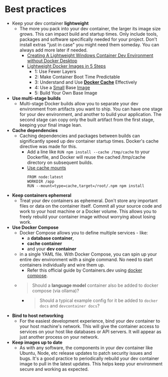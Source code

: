 # Best practices

- Keep your dev container **lightweight**
    - The more you pack into your dev container, the larger its image size grows. This can impact build and startup times. Only include tools, packages and software specifically needed for your project. Don't install extras "just in case" you might need them someday. You can always add more later if needed.
        - [Creating A Lightweight Windows Container Dev Environment without Docker Desktop](https://boxofcables.dev/a-lightweight-windows-container-dev-environment/)
        - [Lightweight Docker Images in 5 Steps](https://semaphoreci.com/blog/2016/12/13/lightweight-docker-images-in-5-steps.html)
            - 1: Use Fewer Layers
            - 2: Make Container Boot Time Predictable
            - 3: Understand and Use **[Docker Cache](https://docs.docker.com/build/cache/)** Effectively
            - 4: Use a [Small](https://github.com/devcontainers/images/tree/main/src/base-alpine) Base [Image](https://github.com/devcontainers/images/tree/main/src/base-ubuntu)
            - 5: Build Your Own Base Image
- **Use multi-stage builds**
    - Multi-stage Docker builds allow you to separate your dev environment from artifacts you want to ship. You can have one stage for your dev environment, and another to build your application. The second stage can copy only the built artifact from the first stage, keeping your final image lean.
- **Cache dependencies**
    - Caching dependencies and packages between builds can significantly speed up dev container startup times. Docker's cache directive was made for this. 
        - Add a line like `RUN npm install --cache /tmp/cache` to your Dockerfile, and Docker will reuse the cached /tmp/cache directory on subsequent builds.
        - [Use cache mounts](https://docs.docker.com/build/cache/optimize/#use-cache-mounts)
            ```docker
            FROM node:latest
            WORKDIR /app
            RUN --mount=type=cache,target=/root/.npm npm install
            ```
- **Keep containers ephemeral**
    - Treat your dev containers as ephemeral. Don't store any important files or data on the container itself. Commit all your source code and work to your host machine or a Docker volume. This allows you to freely rebuild your container image without worrying about losing work.
- **Use Docker Compose**
    - Docker Compose allows you to define multiple services - like:
        - a **database container**, 
        - **cache container** 
        - and your **dev container** 
    - in a single YAML file. With Docker Compose, you can spin up your entire dev environment with a single command. No need to start containers individually and wire them up.
        - Refer this official guide by Containers.dev using [docker compose](https://containers.dev/guide/dockerfile).
    - > Should a **language model** container also be added to docker compose (via ollama)?
        - > Should a typical example config for it be added to `docker docs` and `devcontainer docs`?
- **Bind to host networking**
    - For the easiest development experience, bind your dev container to your host machine's network. This will give the container access to services on your host like databases or API servers. It will appear as just another process on your network.
- **Keep images up to date**
    - As with any software, the components in your dev container like Ubuntu, Node, etc release updates to patch security issues and bugs. It's a good practice to periodically rebuild your dev container image to pull in the latest updates. This helps keep your environment secure and working as expected.